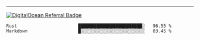 ---
[![DigitalOcean Referral Badge](https://web-platforms.sfo2.digitaloceanspaces.com/WWW/Badge%203.svg)](https://www.digitalocean.com/?refcode=37fa54d82492&utm_campaign=Referral_Invite&utm_medium=Referral_Program&utm_source=badge)

<!--START_SECTION:waka-->

```text
Rust                       ████████████████████████░   96.55 %
Markdown                   █░░░░░░░░░░░░░░░░░░░░░░░░   03.45 %
```

<!--END_SECTION:waka-->


[linkedin]: https://www.linkedin.com/in/mohamed-elh/

